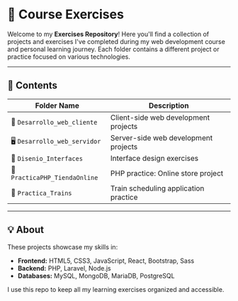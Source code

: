 # 📝 Course Exercises

Welcome to my **Exercises Repository**! Here you'll find a collection of projects and exercises I've completed during my web development course and personal learning journey. Each folder contains a different project or practice focused on various technologies.

---

## 📂 Contents

| Folder Name                | Description                                   |
|----------------------------|-----------------------------------------------|
| 📱 `Desarrollo_web_cliente`    | Client-side web development projects          |
| 🖥️ `Desarrollo_web_servidor`    | Server-side web development projects          |
| 🎨 `Disenio_Interfaces`          | Interface design exercises                      |
| 🛒 `PracticaPHP_TiendaOnline`   | PHP practice: Online store project              |
| 🚆 `Practica_Trains`             | Train scheduling application practice           |

---

## 💡 About

These projects showcase my skills in:

- **Frontend:** HTML5, CSS3, JavaScript, React, Bootstrap, Sass  
- **Backend:** PHP, Laravel, Node.js  
- **Databases:** MySQL, MongoDB, MariaDB, PostgreSQL  

I use this repo to keep all my learning exercises organized and accessible.

